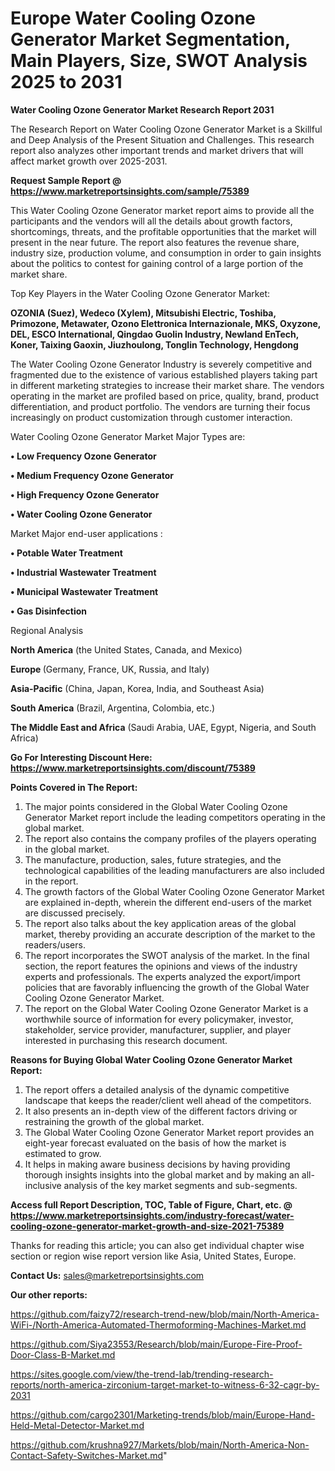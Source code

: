 # Europe Water Cooling Ozone Generator Market Segmentation, Main Players, Size, SWOT Analysis 2025 to 2031

<strong>Water Cooling Ozone Generator Market Research Report 2031</strong>

The Research Report on Water Cooling Ozone Generator Market is a Skillful and Deep Analysis of the Present Situation and Challenges. This research report also analyzes other important trends and market drivers that will affect market growth over 2025-2031.

<strong>Request Sample Report @ <a href=https://www.marketreportsinsights.com/sample/75389>https://www.marketreportsinsights.com/sample/75389</a></strong>

This Water Cooling Ozone Generator market report aims to provide all the participants and the vendors will all the details about growth factors, shortcomings, threats, and the profitable opportunities that the market will present in the near future. The report also features the revenue share, industry size, production volume, and consumption in order to gain insights about the politics to contest for gaining control of a large portion of the market share.

Top Key Players in the Water Cooling Ozone Generator Market:

<strong>OZONIA (Suez), Wedeco (Xylem), Mitsubishi Electric, Toshiba, Primozone, Metawater, Ozono Elettronica Internazionale, MKS, Oxyzone, DEL, ESCO lnternational, Qingdao Guolin Industry, Newland EnTech, Koner, Taixing Gaoxin, Jiuzhoulong, Tonglin Technology, Hengdong</strong>

The Water Cooling Ozone Generator Industry is severely competitive and fragmented due to the existence of various established players taking part in different marketing strategies to increase their market share. The vendors operating in the market are profiled based on price, quality, brand, product differentiation, and product portfolio. The vendors are turning their focus increasingly on product customization through customer interaction.

Water Cooling Ozone Generator Market Major Types are:

<strong>• Low Frequency Ozone Generator

• Medium Frequency Ozone Generator

• High Frequency Ozone Generator

• Water Cooling Ozone Generator</strong>

Market Major end-user applications :

<strong>• Potable Water Treatment

• Industrial Wastewater Treatment

• Municipal Wastewater Treatment

• Gas Disinfection</strong>

Regional Analysis

</u><strong><b>North America</b></strong> (the United States, Canada, and Mexico)

<strong><b>Europe </b></strong>(Germany, France, UK, Russia, and Italy)

<strong><b>Asia-Pacific</b></strong> (China, Japan, Korea, India, and Southeast Asia)

<strong><b>South America</b></strong> (Brazil, Argentina, Colombia, etc.)

<strong><b>The Middle East and Africa</b></strong> (Saudi Arabia, UAE, Egypt, Nigeria, and South Africa)

<strong>Go For Interesting Discount Here: <a href=https://www.marketreportsinsights.com/discount/75389>https://www.marketreportsinsights.com/discount/75389</a></strong>

<strong>Points Covered in The Report:</strong>
<ol>
  <li>The major points considered in the Global Water Cooling Ozone Generator Market report include the leading competitors operating in the global market.</li>
  <li>The report also contains the company profiles of the players operating in the global market.</li>
  <li>The manufacture, production, sales, future strategies, and the technological capabilities of the leading manufacturers are also included in the report.</li>
  <li>The growth factors of the Global Water Cooling Ozone Generator Market are explained in-depth, wherein the different end-users of the market are discussed precisely.</li>
  <li>The report also talks about the key application areas of the global market, thereby providing an accurate description of the market to the readers/users.</li>
  <li>The report incorporates the SWOT analysis of the market. In the final section, the report features the opinions and views of the industry experts and professionals. The experts analyzed the export/import policies that are favorably influencing the growth of the Global Water Cooling Ozone Generator Market.</li>
  <li>The report on the Global Water Cooling Ozone Generator Market is a worthwhile source of information for every policymaker, investor, stakeholder, service provider, manufacturer, supplier, and player interested in purchasing this research document.</li>
</ol>
<strong>Reasons for Buying Global Water Cooling Ozone Generator Market Report:</strong>

<ol>
  <li>The report offers a detailed analysis of the dynamic competitive landscape that keeps the reader/client well ahead of the competitors.</li>
  <li>It also presents an in-depth view of the different factors driving or restraining the growth of the global market.</li>
  <li>The Global Water Cooling Ozone Generator Market report provides an eight-year forecast evaluated on the basis of how the market is estimated to grow.</li>
  <li>It helps in making aware business decisions by having providing thorough insights insights into the global market and by making an all-inclusive analysis of the key market segments and sub-segments.</li>
</ol>
<strong>Access full Report Description, TOC, Table of Figure, Chart, etc. @ <a href=https://www.marketreportsinsights.com/industry-forecast/water-cooling-ozone-generator-market-growth-and-size-2021-75389>https://www.marketreportsinsights.com/industry-forecast/water-cooling-ozone-generator-market-growth-and-size-2021-75389</a></strong>


Thanks for reading this article; you can also get individual chapter wise section or region wise report version like Asia, United States, Europe.

<strong>Contact Us:</strong>
sales@marketreportsinsights.com

<strong>Our other reports:</strong>

<a href=https://github.com/faizy72/research-trend-new/blob/main/North-America-WiFi-/North-America-Automated-Thermoforming-Machines-Market.md>https://github.com/faizy72/research-trend-new/blob/main/North-America-WiFi-/North-America-Automated-Thermoforming-Machines-Market.md</a>

<a href=https://github.com/Siya23553/Research/blob/main/Europe-Fire-Proof-Door-Class-B-Market.md>https://github.com/Siya23553/Research/blob/main/Europe-Fire-Proof-Door-Class-B-Market.md</a>

<a href=https://sites.google.com/view/the-trend-lab/trending-research-reports/north-america-zirconium-target-market-to-witness-6-32-cagr-by-2031>https://sites.google.com/view/the-trend-lab/trending-research-reports/north-america-zirconium-target-market-to-witness-6-32-cagr-by-2031</a>

<a href=https://github.com/cargo2301/Marketing-trends/blob/main/Europe-Hand-Held-Metal-Detector-Market.md>https://github.com/cargo2301/Marketing-trends/blob/main/Europe-Hand-Held-Metal-Detector-Market.md</a>

<a href=https://github.com/krushna927/Markets/blob/main/North-America-Non-Contact-Safety-Switches-Market.md>https://github.com/krushna927/Markets/blob/main/North-America-Non-Contact-Safety-Switches-Market.md</a>"
